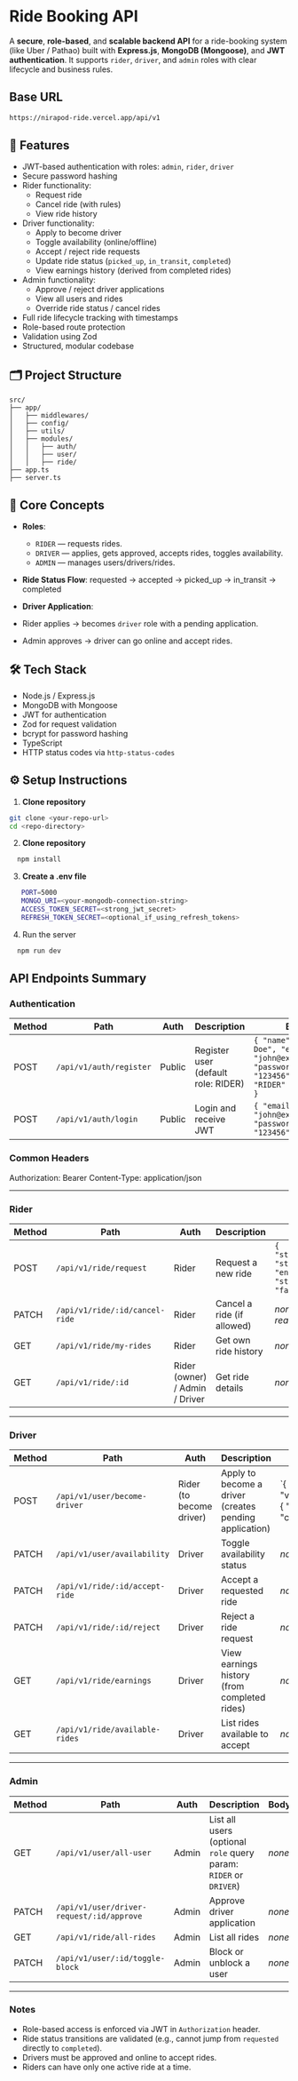 # Ride Booking API

A **secure**, **role-based**, and **scalable backend API** for a ride-booking system (like Uber / Pathao) built with **Express.js**, **MongoDB (Mongoose)**, and **JWT authentication**. It supports `rider`, `driver`, and `admin` roles with clear lifecycle and business rules.

## Base URL
  ```bash
  https://nirapod-ride.vercel.app/api/v1
  ```

## 🚀 Features

- JWT-based authentication with roles: `admin`, `rider`, `driver`
- Secure password hashing
- Rider functionality:
  - Request ride
  - Cancel ride (with rules)
  - View ride history
- Driver functionality:
  - Apply to become driver
  - Toggle availability (online/offline)
  - Accept / reject ride requests
  - Update ride status (`picked_up`, `in_transit`, `completed`)
  - View earnings history (derived from completed rides)
- Admin functionality:
  - Approve / reject driver applications
  - View all users and rides
  - Override ride status / cancel rides
- Full ride lifecycle tracking with timestamps
- Role-based route protection
- Validation using Zod
- Structured, modular codebase

## 🗂️ Project Structure 
```plaintext
src/
├── app/
│   ├── middlewares/
│   ├── config/
│   ├── utils/
│   ├── modules/
│   │   ├── auth/
│   │   ├── user/
│   │   ├── ride/
├── app.ts
├── server.ts
```

## 🧠 Core Concepts

- **Roles**: 
  - `RIDER` — requests rides.
  - `DRIVER` — applies, gets approved, accepts rides, toggles availability.
  - `ADMIN` — manages users/drivers/rides.

- **Ride Status Flow**:
   requested → accepted → picked_up → in_transit → completed


- **Driver Application**:
- Rider applies → becomes `driver` role with a pending application.
- Admin approves → driver can go online and accept rides.

## 🛠️ Tech Stack

- Node.js / Express.js
- MongoDB with Mongoose
- JWT for authentication
- Zod for request validation
- bcrypt for password hashing
- TypeScript
- HTTP status codes via `http-status-codes`

## ⚙️ Setup Instructions

1. **Clone repository**
 ```bash
 git clone <your-repo-url>
 cd <repo-directory>
```
2. **Clone repository**
 ```bash
   npm install
 ```
3. **Create a .env file**
```bash
   PORT=5000
   MONGO_URI=<your-mongodb-connection-string>
   ACCESS_TOKEN_SECRET=<strong_jwt_secret>
   REFRESH_TOKEN_SECRET=<optional_if_using_refresh_tokens>
 ```
4. Run the server
 ```bash
   npm run dev
 ```
## API Endpoints Summary

### Authentication
| Method | Path | Auth | Description | Body |
|--------|------|------|-------------|------|
| POST | `/api/v1/auth/register` | Public | Register user (default role: RIDER) | `{ "name": "John Doe", "email": "john@example.com", "password": "123456", "role": "RIDER" (optional) }`
| POST | `/api/v1/auth/login` | Public | Login and receive JWT | `{ "email": "john@example.com", "password": "123456" }`

### Common Headers
Authorization: Bearer <token>
Content-Type: application/json

---

### Rider
| Method | Path | Auth | Description | Body |
|--------|------|------|-------------|------|
| POST | `/api/v1/ride/request` | Rider | Request a new ride | `{ "startLocation": "string", "endLocation": "string", "fare": number }` |
| PATCH | `/api/v1/ride/:id/cancel-ride` | Rider | Cancel a ride (if allowed) | _none or optional reason_ |
| GET | `/api/v1/ride/my-rides` | Rider | Get own ride history | _none_ |
| GET | `/api/v1/ride/:id` | Rider (owner) / Admin / Driver | Get ride details | _none_ |

---

### Driver
| Method | Path | Auth | Description | Body |
|--------|------|------|-------------|------|
| POST | `/api/v1/user/become-driver` | Rider (to become driver) | Apply to become a driver (creates pending application) | `{ "vehicleInfo": { "type": "car"|"bike"|"cng"|"auto", "model": "string", "plateNum": "string" } }` |
| PATCH | `/api/v1/user/availability` | Driver | Toggle availability status | _none_ |
| PATCH | `/api/v1/ride/:id/accept-ride` | Driver | Accept a requested ride | _none_ |
| PATCH | `/api/v1/ride/:id/reject` | Driver | Reject a ride request | _none_ |
| GET | `/api/v1/ride/earnings` | Driver | View earnings history (from completed rides) | _none_ |
| GET | `/api/v1/ride/available-rides` | Driver | List rides available to accept | _none_ |


---

### Admin
| Method | Path | Auth | Description | Body |
|--------|------|------|-------------|------|
| GET | `/api/v1/user/all-user` | Admin | List all users (optional `role` query param: `RIDER` or `DRIVER`) | _none_ |
| PATCH | `/api/v1/user/driver-request/:id/approve` | Admin | Approve driver application | _none_ |
| GET | `/api/v1/ride/all-rides` | Admin | List all rides | _none_ |
| PATCH | `/api/v1/user/:id/toggle-block` | Admin | Block or unblock a user | _none_ |

---

### Notes
- Role-based access is enforced via JWT in `Authorization` header.
- Ride status transitions are validated (e.g., cannot jump from `requested` directly to `completed`).
- Drivers must be approved and online to accept rides.
- Riders can have only one active ride at a time.





